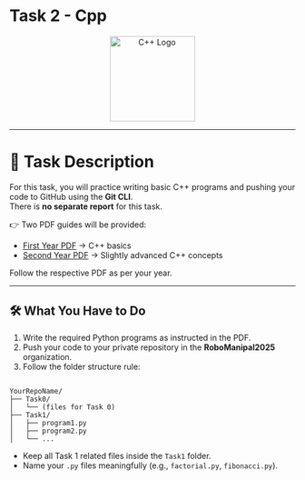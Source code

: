 # Task 2 - Cpp

<p align="center">
  <img src="https://upload.wikimedia.org/wikipedia/commons/1/18/ISO_C%2B%2B_Logo.svg" alt="C++ Logo" width="150"/>
</p>

---

# 📄 Task Description

For this task, you will practice writing basic C++ programs and pushing your code to GitHub using the **Git CLI**.  
There is **no separate report** for this task.

👉 Two PDF guides will be provided:

- [First Year PDF](./Task1-Cpp/task2_first_year.pdf) → C++ basics  
- [Second Year PDF](./Task1-Cpp/task2_second_year.pdf) → Slightly advanced C++ concepts  

Follow the respective PDF as per your year.

---

## 🛠️ What You Have to Do  

1. Write the required Python programs as instructed in the PDF.  
2. Push your code to your private repository in the **RoboManipal2025** organization.  
3. Follow the folder structure rule:  

```

YourRepoName/
├── Task0/
│   └── (files for Task 0)
├── Task1/
│   ├── program1.py
│   ├── program2.py
│   └── ...

````

- Keep all Task 1 related files inside the `Task1` folder.  
- Name your `.py` files meaningfully (e.g., `factorial.py`, `fibonacci.py`).  

